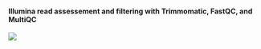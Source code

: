 #### Illumina read assessement and filtering with Trimmomatic, FastQC, and MultiQC

![](https://github.com/signaturescience/metagenomics/blob/master/workflows/read_filtering/Read_Filtering_Flowchart.png)
